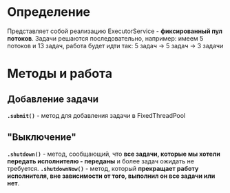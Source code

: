 # Определение
Представляет собой реализацию ExecutorService - **фиксированный пул потоков**. Задачи решаются последовательно, например: имеем 5 потоков и 13 задач, работа будет идти так: 5 задач -> 5 задач -> 3 задачи
# Методы и работа
## Добавление задачи
**`.submit()`** - метод для добавления задачи в FixedThreadPool
## "Выключение"
**`.shutdown()`** - метод, сообщающий, что **все задачи, которые мы хотели передать исполнителю - переданы** и более задач ожидать не требуется.
**`.shutdownNow()`** - метод, который **прекращает работу исполнителя, вне зависимости от того, выполнил он все задачи или нет**.